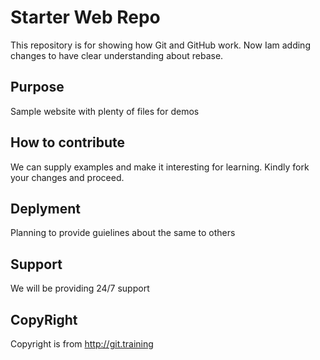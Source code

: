 # Starter Web Repo

This repository is for showing how Git and GitHub work. Now Iam adding changes to have clear understanding about rebase.

## Purpose

Sample website with plenty of files for demos

## How to contribute

We can supply examples and make it interesting for learning. Kindly fork your changes and proceed.

## Deplyment

Planning to provide guielines about the same to others

## Support

We will be providing 24/7 support

## CopyRight

Copyright is from http://git.training

